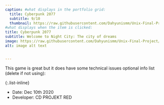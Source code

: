 ```yaml
---
caption: #what displays in the portfolio grid:
  title: Cyberpunk 2077
  subtitle: 9/10
  thumbnail: https://raw.githubusercontent.com/Dahyunismm/Unix-Final-Project/main/agencyWebsite/assets/img/portfolio/cptitle.jpg
#what displays when the item is clicked:
title: Cyberpunk 2077
subtitle: Welcome to Night City: The city of dreams
image: https://raw.githubusercontent.com/Dahyunismm/Unix-Final-Project/main/agencyWebsite/assets/img/portfolio/cp.jpg
alt: image alt text


---
```

This game is great but it does have some technical issues
optional info list (delete if not using):

{:.list-inline} 
- Date: Dec 10th 2020
- Developer: CD PROJEKT RED	 

